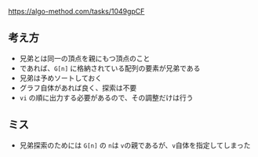 https://algo-method.com/tasks/1049gpCF

## 考え方
- 兄弟とは同一の頂点を親にもつ頂点のこと
- であれば、`G[n]` に格納されている配列の要素が兄弟である
- 兄弟は予めソートしておく
- グラフ自体があれば良く、探索は不要
- `vi` の順に出力する必要があるので、その調整だけは行う

## ミス
- 兄弟探索のためには `G[n]` の `n`は `v`の親であるが、`v`自体を指定してしまった